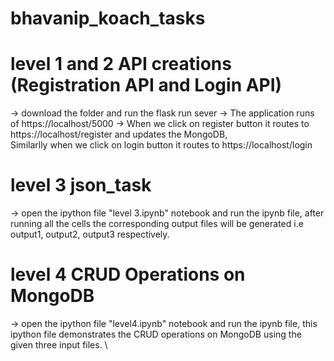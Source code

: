 # bhavanip_koach_tasks
# level 1 and 2 API creations (Registration API and Login API)
-> download the folder and run the flask run sever 
-> The application runs of https://localhost/5000
-> When we click on register button it routes to https://localhost/register and updates the MongoDB,  
   Similarlly when we click on login button it routes to https://localhost/login

# level 3 json_task 
-> open the ipython file "level 3.ipynb" notebook and run the ipynb file, after running all the cells the corresponding output files will be generated i.e output1, output2, output3 respectively.

# level 4 CRUD Operations on MongoDB
-> open the ipython file "level4.ipynb" notebook and run the ipynb file, this ipython file demonstrates the CRUD operations on MongoDB using the given three input files. \
